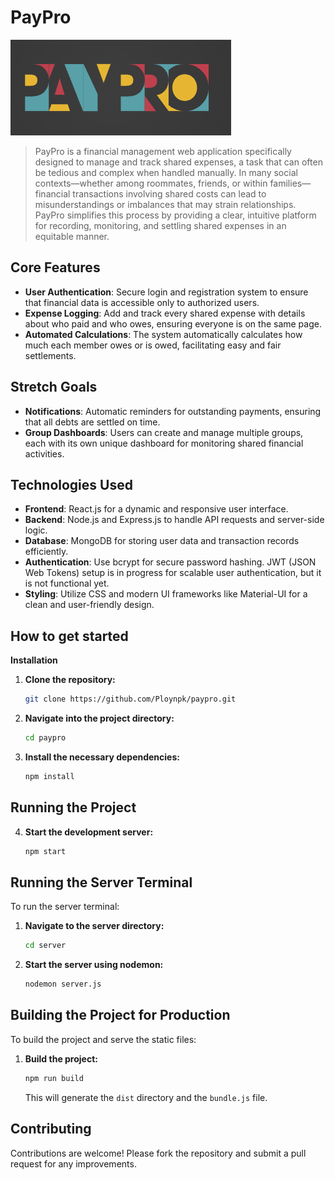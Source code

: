 # PayPro
![PayPro](https://github.com/Ploynpk/paypro/blob/1e561e91a105d31c3c1d6689198c18aae4f397f6/src/client/img/logo3.png?raw=true)

> PayPro is a financial management web application specifically designed to manage and track shared expenses, a task that can often be tedious and complex when handled manually. In many social contexts—whether among roommates, friends, or within families—financial transactions involving shared costs can lead to misunderstandings or imbalances that may strain relationships. PayPro simplifies this process by providing a clear, intuitive platform for recording, monitoring, and settling shared expenses in an equitable manner.


## Core Features

- **User Authentication**: Secure login and registration system to ensure that financial data is accessible only to authorized users.
- **Expense Logging**: Add and track every shared expense with details about who paid and who owes, ensuring everyone is on the same page.
- **Automated Calculations**: The system automatically calculates how much each member owes or is owed, facilitating easy and fair settlements.


## Stretch Goals
- **Notifications**: Automatic reminders for outstanding payments, ensuring that all debts are settled on time.
- **Group Dashboards**: Users can create and manage multiple groups, each with its own unique dashboard for monitoring shared financial activities.


## Technologies Used

- **Frontend**: React.js for a dynamic and responsive user interface.
- **Backend**: Node.js and Express.js to handle API requests and server-side logic.
- **Database**: MongoDB for storing user data and transaction records efficiently.
- **Authentication**: Use bcrypt for secure password hashing. JWT (JSON Web Tokens) setup is in progress for scalable user authentication, but it is not functional yet.
- **Styling**: Utilize CSS and modern UI frameworks like Material-UI for a clean and user-friendly design.

## How to get started

 **Installation**

1. **Clone the repository:**

    ```sh
    git clone https://github.com/Ploynpk/paypro.git
    ```

2. **Navigate into the project directory:**

    ```sh
    cd paypro
    ```

3. **Install the necessary dependencies:**

    ```sh
    npm install
    ```

## Running the Project

4. **Start the development server:**

    ```sh
    npm start
    ```
   
## Running the Server Terminal
 To run the server terminal:

1. **Navigate to the server directory:**

    ```sh
    cd server
    ```

2. **Start the server using nodemon:**

    ```sh
    nodemon server.js
    ```

     
 ## Building the Project for Production

To build the project and serve the static files:

1. **Build the project:**

    ```sh
    npm run build
    ```

    This will generate the `dist` directory and the `bundle.js` file.

## Contributing

Contributions are welcome! Please fork the repository and submit a pull request for any improvements.
